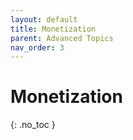 ```yaml
---
layout: default
title: Monetization
parent: Advanced Topics
nav_order: 3
---
```


# Monetization
{: .no_toc }


